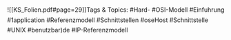 
![[KS_Folien.pdf#page=29]]Tags & Topics:
   #Hard-
   #OSI-Modell
   #Einfuhrung
   #1application
   #Referenzmodell
   #Schnittstellen
   #oseHost
   #Schnittstelle
   #UNIX
   #benutzbar)de
   #IP-Referenzmodell